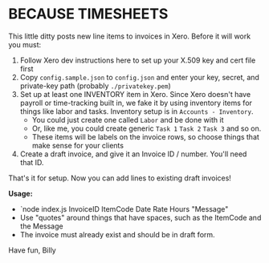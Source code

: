 # BECAUSE TIMESHEETS

This little ditty posts new line items to invoices in Xero. Before it will work you must:

1. Follow Xero dev instructions here to set up your X.509 key and cert file first
2. Copy `config.sample.json` to `config.json` and enter your key, secret, and private-key path
  (probably `./privatekey.pem`)
3. Set up at least one INVENTORY item in Xero. Since Xero doesn't have payroll or time-tracking built in,
   we fake it by using inventory items for things like labor and tasks. Inventory setup is in
   `Accounts - Inventory`.
   - You could just create one called `Labor` and be done with it
   - Or, like me, you could create generic `Task 1` `Task 2` `Task 3` and so on. 
   - These items will be labels on the invoice rows, so choose things that make sense for your
     clients
4. Create a draft invoice, and give it an Invoice ID / number. You'll need that ID.

That's it for setup. Now you can add lines to existing draft invoices!

**Usage:**

- `node index.js InvoiceID ItemCode Date Rate Hours "Message"
- Use "quotes" around things that have spaces, such as the ItemCode and the Message
- The invoice must already exist and should be in draft form.

Have fun,
Billy

